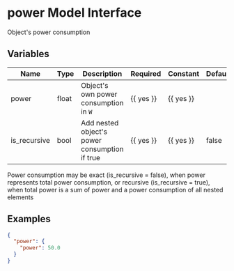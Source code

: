 # power Model Interface

Object's power consumption

## Variables

| Name         | Type  | Description                                   | Required  | Constant  | Default |
| ------------ | ----- | --------------------------------------------- | --------- | --------- | ------- |
| power        | float | Object's own power consumption in `W`         | {{ yes }} | {{ yes }} |         |
| is_recursive | bool  | Add nested object's power consumption if true | {{ yes }} | {{ yes }} | false   |

Power consumption may be exact (is_recursive = false), when power represents total power consumption,
or recursive (is_recursive = true), when total power is a sum of power and a power consumption of all nested elements

## Examples

```json
{
  "power": {
    "power": 50.0
  }
}
```